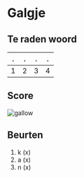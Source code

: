 # Galgje

## Te raden woord

|.|.|.|.|
|-|-|-|-|
|1|2|3|4|

## Score
![gallow](./images/3.png)

## Beurten 
1. k (x)
2. a (x)
3. n (x)